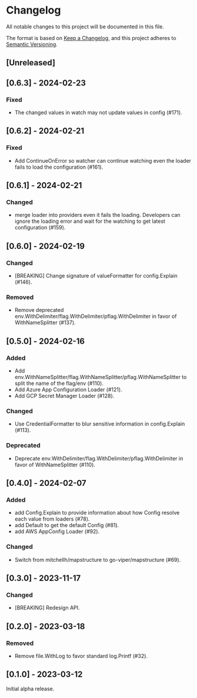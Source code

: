 # Changelog

All notable changes to this project will be documented in this file.

The format is based on [Keep a Changelog](https://keepachangelog.com/en/1.0.0/), and this project adheres
to [Semantic Versioning](https://semver.org/spec/v2.0.0.html).

## [Unreleased]

## [0.6.3] - 2024-02-23

### Fixed

- The changed values in watch may not update values in config (#171).

## [0.6.2] - 2024-02-21

### Fixed

- Add ContinueOnError so watcher can continue watching even the loader fails to load the configuration (#161).

## [0.6.1] - 2024-02-21

### Changed

- merge loader into providers even it fails the loading. Developers can ignore the loading error
  and wait for the watching to get latest configuration (#159).

## [0.6.0] - 2024-02-19

### Changed

- [BREAKING] Change signature of valueFormatter for config.Explain (#146).

### Removed

- Remove deprecated env.WithDelimiter/flag.WithDelimiter/pflag.WithDelimiter in favor of WithNameSplitter (#137).

## [0.5.0] - 2024-02-16

### Added

- Add env.WithNameSplitter/flag.WithNameSplitter/pflag.WithNameSplitter to split the name of the flag/env (#110).
- Add Azure App Configuration Loader (#121).
- Add GCP Secret Manager Loader (#128).

### Changed

- Use CredentialFormatter to blur sensitive information in config.Explain (#113).

### Deprecated

- Deprecate env.WithDelimiter/flag.WithDelimiter/pflag.WithDelimiter in favor of WithNameSplitter (#110).

## [0.4.0] - 2024-02-07

### Added

- add Config.Explain to provide information about how Config resolve each value from loaders (#78).
- add Default to get the default Config (#81).
- add AWS AppConfig Loader (#92).

### Changed

- Switch from mitchellh/mapstructure to go-viper/mapstructure (#69).

## [0.3.0] - 2023-11-17

### Changed

- [BREAKING] Redesign API.

## [0.2.0] - 2023-03-18

### Removed

- Remove file.WithLog to favor standard log.Printf (#32).

## [0.1.0] - 2023-03-12

Initial alpha release.
